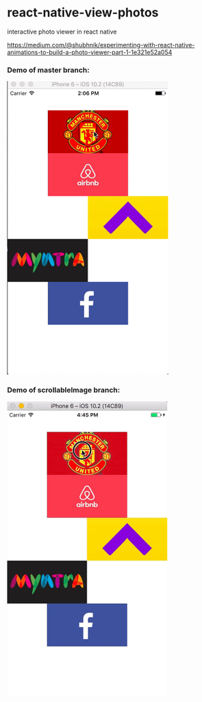 # react-native-view-photos
interactive photo viewer in react native

https://medium.com/@shubhnik/experimenting-with-react-native-animations-to-build-a-photo-viewer-part-1-1e321e52a054


### Demo of master branch:
![DEMO](/demo/photoView.gif)

### Demo of scrollableImage branch:
![DEMO](/demo/imageSlider.gif)
